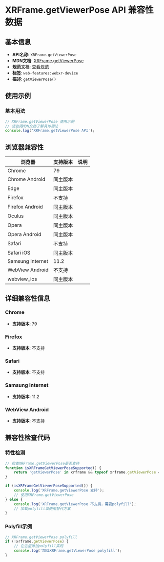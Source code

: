 # XRFrame.getViewerPose API 兼容性数据

## 基本信息

- **API名称**: `XRFrame.getViewerPose`
- **MDN文档**: [XRFrame.getViewerPose](https://developer.mozilla.org/docs/Web/API/XRFrame/getViewerPose)
- **规范文档**: [查看规范](https://immersive-web.github.io/webxr/#dom-xrframe-getviewerpose)
- **标签**: `web-features:webxr-device`
- **描述**: `getViewerPose()`

## 使用示例

### 基本用法

```javascript
// XRFrame.getViewerPose 使用示例
// 请查阅MDN文档了解具体用法
console.log('XRFrame.getViewerPose API');
```

## 浏览器兼容性

| 浏览器 | 支持版本 | 说明 |
|--------|----------|------|
| Chrome | 79 |  |
| Chrome Android | 同主版本 |  |
| Edge | 同主版本 |  |
| Firefox | 不支持 |  |
| Firefox Android | 同主版本 |  |
| Oculus | 同主版本 |  |
| Opera | 同主版本 |  |
| Opera Android | 同主版本 |  |
| Safari | 不支持 |  |
| Safari iOS | 同主版本 |  |
| Samsung Internet | 11.2 |  |
| WebView Android | 不支持 |  |
| webview_ios | 同主版本 |  |

## 详细兼容性信息

### Chrome

- **支持版本**: 79

### Firefox

- **支持版本**: 不支持

### Safari

- **支持版本**: 不支持

### Samsung Internet

- **支持版本**: 11.2

### WebView Android

- **支持版本**: 不支持

## 兼容性检查代码

### 特性检测

```javascript
// 检查XRFrame.getViewerPose是否支持
function isXRFrameGetViewerPoseSupported() {
    return 'getViewerPose' in xrframe && typeof xrframe.getViewerPose === 'function';
}

if (isXRFrameGetViewerPoseSupported()) {
    console.log('XRFrame.getViewerPose 支持');
    // 使用XRFrame.getViewerPose
} else {
    console.log('XRFrame.getViewerPose 不支持，需要polyfill');
    // 加载polyfill或使用替代方案
}
```

### Polyfill示例

```javascript
// XRFrame.getViewerPose polyfill
if (!xrframe.getViewerPose) {
    // 在这里添加polyfill实现
    console.log('加载XRFrame.getViewerPose polyfill');
}
```

